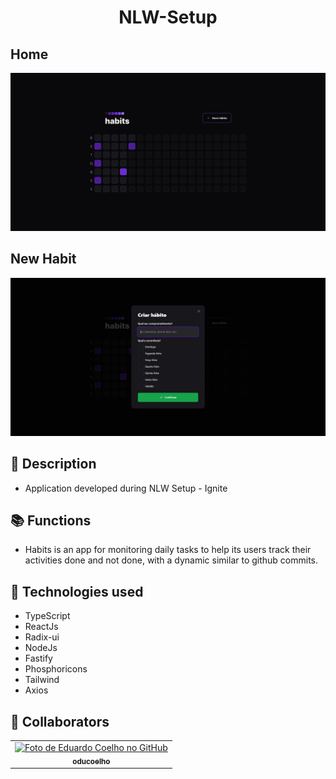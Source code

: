 <h1 align="center">NLW-Setup</h1>

<h2>Home</h2>
<img src="https://github.com/oducoelho/NLW-Setup/blob/master/images/habits.JPG"/>
<h2>New Habit</h2>
<img src="https://github.com/oducoelho/NLW-Setup/blob/master/images/new%20habit.JPG"/>

## :memo: Description
* Application developed during NLW Setup - Ignite
## :books: Functions
* Habits is an app for monitoring daily tasks to help its users track their activities done and not done, with a dynamic similar to github commits.
## :wrench: Technologies used

* TypeScript
* ReactJs
* Radix-ui
* NodeJs
* Fastify
* Phosphoricons
* Tailwind
* Axios

## :handshake: Collaborators
<table>
  <tr>
    <td align="center">
      <a href="http://github.com/oducoelho">
        <img src="https://avatars.githubusercontent.com/u/104034703?v=4" width="100px;" alt="Foto de Eduardo Coelho no GitHub"/><br>
        <sub>
          <b>oducoelho</b>
        </sub>
      </a>
    </td>
